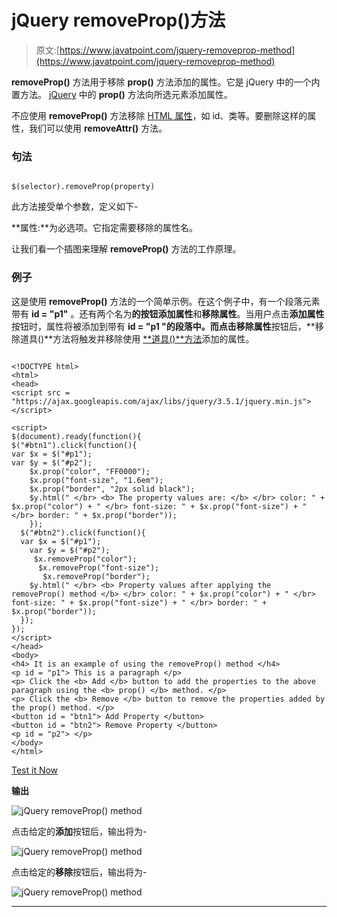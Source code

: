 # jQuery removeProp()方法

> 原文:[https://www.javatpoint.com/jquery-removeprop-method](https://www.javatpoint.com/jquery-removeprop-method)

**removeProp()** 方法用于移除 **prop()** 方法添加的属性。它是 jQuery 中的一个内置方法。 [jQuery](https://www.javatpoint.com/jquery-tutorial) 中的 **prop()** 方法向所选元素添加属性。

不应使用 **removeProp()** 方法移除 [HTML 属性](https://www.javatpoint.com/html-attributes)，如 id、类等。要删除这样的属性，我们可以使用 **removeAttr()** 方法。

### 句法

```

$(selector).removeProp(property)

```

此方法接受单个参数，定义如下-

**属性:**为必选项。它指定需要移除的属性名。

让我们看一个插图来理解 **removeProp()** 方法的工作原理。

### 例子

这是使用 **removeProp()** 方法的一个简单示例。在这个例子中，有一个段落元素带有 **id = "p1"** 。还有两个名为**的按钮添加属性**和**移除属性**。当用户点击**添加属性**按钮时，属性将被添加到带有 **id = "p1 "的段落中。**而点击**移除属性**按钮后，**移除道具()**方法将触发并移除使用 [**道具()**方法](https://www.javatpoint.com/jquery-prop)添加的属性。

```

<!DOCTYPE html>
<html>
<head>
<script src = "https://ajax.googleapis.com/ajax/libs/jquery/3.5.1/jquery.min.js"> </script>

<script>
$(document).ready(function(){
$("#btn1").click(function(){
var $x = $("#p1");
var $y = $("#p2");
    $x.prop("color", "FF0000");
	$x.prop("font-size", "1.6em");
	$x.prop("border", "2px solid black");
	$y.html(" </br> <b> The property values are: </b> </br> color: " + $x.prop("color") + " </br> font-size: " + $x.prop("font-size") + " </br> border: " + $x.prop("border"));
	});
  $("#btn2").click(function(){
  var $x = $("#p1");
    var $y = $("#p2");    
	 $x.removeProp("color");
	  $x.removeProp("font-size");
	   $x.removeProp("border");
    $y.html(" </br> <b> Property values after applying the removeProp() method </b> </br> color: " + $x.prop("color") + " </br> font-size: " + $x.prop("font-size") + " </br> border: " + $x.prop("border"));
  });
});
</script>
</head>
<body>
<h4> It is an example of using the removeProp() method </h4>
<p id = "p1"> This is a paragraph </p>
<p> Click the <b> Add </b> button to add the properties to the above paragraph using the <b> prop() </b> method. </p>
<p> Click the <b> Remove </b> button to remove the properties added by the prop() method. </p>
<button id = "btn1"> Add Property </button>
<button id = "btn2"> Remove Property </button>
<p id = "p2"> </p>
</body>
</html>

```

[Test it Now](https://www.javatpoint.com/oprweb/test.jsp?filename=jquery-removeprop-method1)

**输出**

![jQuery removeProp() method](../Images/9ad36858a41ef23d0796de3d4ade2b3d.png)

点击给定的**添加**按钮后，输出将为-

![jQuery removeProp() method](../Images/414e880ad4bb13ccedb9cc792f3da643.png)

点击给定的**移除**按钮后，输出将为-

![jQuery removeProp() method](../Images/40dd4cba93089d1f3125e68526a1849e.png)

* * *